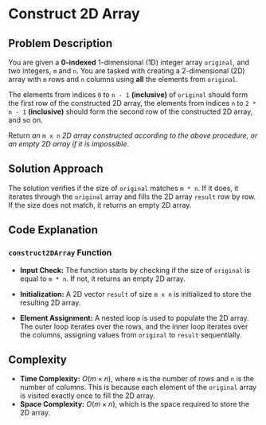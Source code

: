 # Construct 2D Array

## Problem Description

You are given a **0-indexed** 1-dimensional (1D) integer array `original`, and two integers, `m` and `n`. You are tasked with creating a 2-dimensional (2D) array with `m` rows and `n` columns using **all** the elements from `original`.

The elements from indices `0` to `n - 1` **(inclusive)** of `original` should form the first row of the constructed 2D array, the elements from indices `n` to `2 * n - 1` **(inclusive)** should form the second row of the constructed 2D array, and so on.

Return *an* `m x n` *2D array constructed according to the above procedure, or an empty 2D array if it is impossible*.

## Solution Approach

The solution verifies if the size of `original` matches `m * n`. If it does, it iterates through the `original` array and fills the 2D array `result` row by row. If the size does not match, it returns an empty 2D array.

## Code Explanation

### `construct2DArray` Function

- **Input Check:** The function starts by checking if the size of `original` is equal to `m * n`. If not, it returns an empty 2D array.
  
- **Initialization:** A 2D vector `result` of size `m x n` is initialized to store the resulting 2D array.
  
- **Element Assignment:** A nested loop is used to populate the 2D array. The outer loop iterates over the rows, and the inner loop iterates over the columns, assigning values from `original` to `result` sequentially.

## Complexity

- **Time Complexity:** $O(m \times n)$, where `m` is the number of rows and `n` is the number of columns. This is because each element of the `original` array is visited exactly once to fill the 2D array.
- **Space Complexity:** $O(m \times n)$, which is the space required to store the 2D array.
